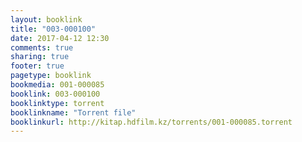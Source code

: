 ```yaml
---
layout: booklink
title: "003-000100"
date: 2017-04-12 12:30
comments: true
sharing: true
footer: true
pagetype: booklink 
bookmedia: 001-000085
booklink: 003-000100
booklinktype: torrent
booklinkname: "Torrent file"
booklinkurl: http://kitap.hdfilm.kz/torrents/001-000085.torrent
---
```

